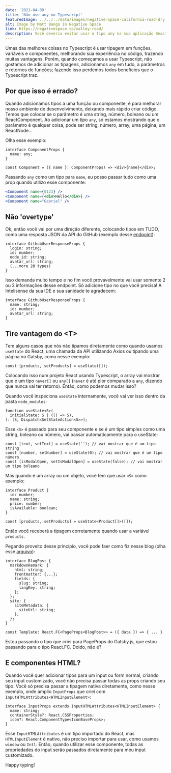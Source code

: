 ```yaml
---
date: '2021-04-09'
title: 'Não use any no Typescript'
featuredImage: ../../../data/images/negative-space-california-road-dry.webp
alt: Image by Matt Bango in Negative Space
link: https://negativespace.co/valley-road/
description: Você deveria evitar usar o tipo any na sua aplicação React. Aqui está algumas dicas para te ajudar com isso
---
```


Umas das melhores coisas no Typescript é usar tipagem em funções, variáveis e componentes, melhorando sua experiência no código, trazendo muitas vantagens.
Porém, quando começamos a usar Typescript, não gostamos de adicionar as tipagens, adicionamos `any` em tudo, a parâmetros e retornos de funções; fazendo isso perdemos todos benefícios que o Typescript traz.

## Por que isso é errado?

Quando adicionamos tipos a uma função ou componente, é para melhorar nosso ambiente de desenvolvimento, deixando mais rápido criar código. Temos que colocar se o parâmetro é uma string, número, boleano ou um ReactComponent.
Ao adicionar um tipo `any`, só estamos mostrando que o parâmetro é qualquer coisa, pode ser string, número, array, uma página, um ReactNode...

Olha esse exemplo:

```tsx
interface ComponentProps {
  name: any;
}

const Component = ({ name }: ComponentProps) => <div>{name}</div>;
```

Passando `any` como um tipo para `name`, eu posso passar tudo como uma prop quando utilizo esse componente:

```jsx
<Component name={0123} />
<Component name={<div>Hello</div>} />
<Component name="Gabriel" />
```

## Não 'overtype'

Ok, então você vai por uma direção diferente, colocando tipos em TUDO, como uma resposta JSON da API do GitHub (exemplo desse [endpoint](https://api.github.com/users/gabrielmaiaf)):

```tsx
interface GithubUserResponseProps {
  login: string;
  id: number;
  node_id: string;
  avatar_url: string;
  (...more 28 types)
}
```

Isso demanda muito tempo e no fim você provavelmente vai usar somente 2 ou 3 informações desse endpoint. Só adicione tipo no que você precisa! A Intelisense da sua IDE e sua sanidade te agradecem:

```tsx
interface GithubUserResponseProps {
  name: string;
  id: number;
  avatar_url: string;
}
```

## Tire vantagem do \<T\>

Tem alguns casos que nós não tipamos diretamente como quando usamos `useState` do React, uma chamada da API utilizando Axios ou tipando uma página no Gatsby, como nesse exemplo:

```tsx
const [products, setProducts] = useState([]);
```

Colocando isso num projeto React usando Typescript, o array vai mostrar que é um tipo `never[]` ou `any[]` (`never` é até pior comparado a `any`, dizendo que nunca vai ter retorno). Então, como podemos mudar isso?

Quando você inspeciona `useState` internamente, você vai ver isso dentro da pasta `node_modules`:

```tsx
function useState<S>(
  initialState: S | (() => S),
): [S, Dispatch<SetStateAction<S>>];
```

Esse `<S>` é passado para seu componente e se é um tipo simples como uma string, boleano ou número, vai passar automaticamente para o useState:

```tsx
const [text, setText] = useState(''); // vai mostrar que é um tipo string
const [number, setNumber] = useState(0); // vai mostrar que é um tipo número
const [isModalOpen, setIsModalOpen] = useState(false); // vai mostrar um tipo boleano
```

Mas quando é um array ou um objeto, você tem que usar `<S>` como exemplo:

```tsx
interface Product {
  id: number;
  name: string;
  price: number;
  isAvailable: boolean;
}

const [products, setProducts] = useState<Product[]>([]);
```

Então você receberá a tipagem corretamente quando usar a variável `products`.

Pegando proveito desse princípio, você pode faer como fiz nesse blog (olha esse [arquivo](https://github.com/gabrielmaiaf/gabrielmaiaf.github.io/blob/master/src/templates/blog-template.tsx)):

```tsx
interface BlogPost {
  markdownRemark: {
    html: string;
    frontmatter: {...};
    fields: {
      slug: string;
      langKey: string;
    };
  };
  site: {
    siteMetadata: {
      siteUrl: string;
    };
  };
}

const Template: React.FC<PageProps<BlogPost>> = ({ data }) => { ... }
```

Estou passando o tipo que criei para PageProps do Gatsby.js, que estou passando para o tipo React.FC. Doido, não é?

## E componentes HTML?

Quando você quer adicionar tipos para um input ou form normal, criando seu input customizado, você não precisa passar todas as props criando seu tipo. Você só precisa passar a tipagem nativa diretamente, como nesse exemplo, onde amplio `InputProps` que criei com `InputHTMLAttributes<HTMLInputElement>`:

```tsx
interface InputProps extends InputHTMLAttributes<HTMLInputElement> {
  name: string;
  containerStyle?: React.CSSProperties;
  icon?: React.ComponentType<IconBaseProps>;
}
```

Esse `InputHTMLAttributes` é um tipo importado do React, mas `HTMLInputElement` é nativo, não preciso importar para usar, como usamos `window` ou `Intl`. Então, quando utilizar esse componente, todas as propriedades do input serão passados diretamente para meu input customizado.

Happy typing!
